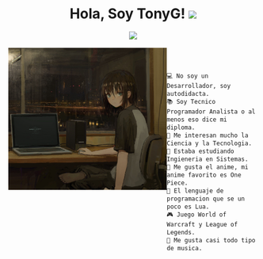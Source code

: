 <h1 align="center">
Hola, Soy TonyG!
  <img src="https://media.giphy.com/media/hvRJCLFzcasrR4ia7z/giphy.gif" width="30"></h1>

<p align="center">
  <a href="https://github.com/DenverCoder1/readme-typing-svg"><img src="https://readme-typing-svg.herokuapp.com?lines=Computer+Science+Student;Freelancer;DS%20|%20AI%20|%20ML%20Enthusiastic;Always%20learning%20new%20things&center=true&width=380&height=45"></a>
</p>

<img align="left" src="https://github.com/I-am-vishalmaurya/I-am-vishalmaurya/blob/main/cropped_image.png" width="320" />

```



💻 No soy un Desarrollador, soy autodidacta.
📚 Soy Tecnico Programador Analista o al menos eso dice mi diploma.
📝 Me interesan mucho la Ciencia y la Tecnologia.
🔭 Estaba estudiando Ingieneria en Sistemas.
🍥 Me gusta el anime, mi anime favorito es One Piece.
🌟 El lenguaje de programacion que se un poco es Lua.
🎮 Juego World of Warcraft y League of Legends.
🎵 Me gusta casi todo tipo de musica.



```
